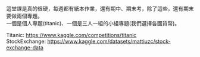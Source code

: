這堂課是真的很硬，每週都有紙本作業，還有期中、期末考，除了這些，還有期末要做兩個專題。  
一個是個人專題(titanic)、一個是三人一組的小組專題(我們選擇各國貨幣)。  

Titanic: https://www.kaggle.com/competitions/titanic  
StockExchange: https://www.kaggle.com/datasets/mattiuzc/stock-exchange-data  